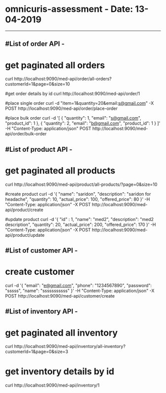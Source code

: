 # omnicuris-assessment - Date: 13-04-2019
-----------------------------------------

#List of order API -
--------------------------------------------------------------------------------------
# get paginated all orders
curl http://localhost:9090/med-api/order/all-orders?customerId=1&page=0&size=10

#get order details by id
curl http://localhost:9090/med-api/order/1

#place single order
curl -d "item=1&quantity=20&email:s@gmail.com" -X POST http://localhost:9090/med-api/order/place-order

#place bulk order
curl -d '[
        {
                "quantity": 1,
                "email": "s@gmail.com",
                "product_id": 1
        },
        {
                "quantity": 2,
                "email": "b@gmail.com",
                "product_id": 1
        }
]' -H "Content-Type: application/json" POST http://localhost:9090/med-api/order/bulk-order


#List of product API -
--------------------------------------------------------------------------------------
# get paginated all products
curl http://localhost:9090/med-api/product/all-products/?page=0&size=10

#create product
curl -d '{
        "name": "saridon",
        "description": "saridon for headache",
        "quantity": 10,
        "actual_price": 100,
        "offered_price": 80
}' -H "Content-Type: application/json" -X POST http://localhost:9090/med-api/product/create

#update product
curl -d '{
        "id" : 1,
        "name": "med2",
        "description": "med2 description",
        "quantity": 20,
        "actual_price": 200,
        "offered_price": 170
}' -H "Content-Type: application/json" -X POST http://localhost:9090/med-api/product/update


#List of customer API -
--------------------------------------------------------------------------------------
# create customer
curl -d '{
        "email": "e@gmail.com",
        "phone": "1234567890",
        "password": "sssss",
        "name": "sssssssssss"
}' -H "Content-Type: application/json" -X POST http://localhost:9090/med-api/customer/create

#List of inventory API -
--------------------------------------------------------------------------------------
# get paginated  all inventory
curl http://localhost:9090/med-api/inventory/all-inventory?customerId=1&page=0&size=3

# get inventory details by id
curl http://localhost:9090/med-api/inventory/1

